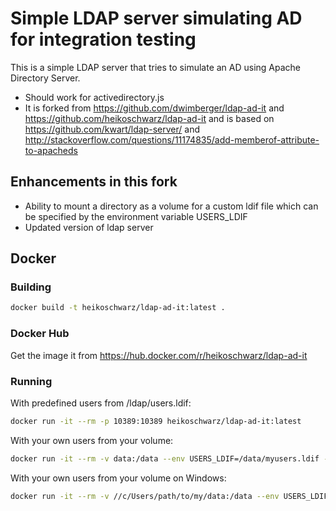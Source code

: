# Simple LDAP server simulating AD for integration testing

This is a simple LDAP server that tries to simulate an AD using 
Apache Directory Server.

* Should work for activedirectory.js
* It is forked from https://github.com/dwimberger/ldap-ad-it and https://github.com/heikoschwarz/ldap-ad-it and
is based on https://github.com/kwart/ldap-server/ and
http://stackoverflow.com/questions/11174835/add-memberof-attribute-to-apacheds 

## Enhancements in this fork
* Ability to mount a directory as a volume for a custom ldif file which can be specified by the environment variable USERS_LDIF
* Updated version of ldap server

## Docker

### Building

```bash
docker build -t heikoschwarz/ldap-ad-it:latest .
```

### Docker Hub

Get the image it from https://hub.docker.com/r/heikoschwarz/ldap-ad-it

### Running

With predefined users from /ldap/users.ldif:
```bash
docker run -it --rm -p 10389:10389 heikoschwarz/ldap-ad-it:latest
```

With your own users from your volume:
```bash
docker run -it --rm -v data:/data --env USERS_LDIF=/data/myusers.ldif -p 10389:10389 heikoschwarz/ldap-ad-it:latest
```

With your own users from your volume on Windows:
```bash
docker run -it --rm -v //c/Users/path/to/my/data:/data --env USERS_LDIF=/data/myusers.ldif -p 10389:10389 heikoschwarz/ldap-ad-it:latest
```


